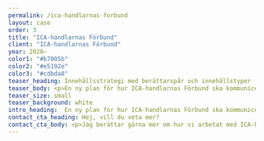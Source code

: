 ```yaml
---
permalink: /ica-handlarnas-forbund
layout: case
order: 3
title: "ICA-handlarnas Förbund"
client: "ICA-handlarnas Förbund"
year: 2020–
color1: "#b7005b"
color2: "#e5192e"
color3: "#cdbda8"
teaser_heading: Innehållsstrategi med berättarspår och innehållstyper
teaser_body: <p>En ny plan för hur ICA-handlarnas Förbund ska kommunicera med sina målgrupper.</p>
teaser_size: small
teaser_background: white
intro_heading:  En ny plan för hur ICA-handlarnas Förbund ska kommunicera med sina målgrupper.
contact_cta_heading: Hej, vill du veta mer?
contact_cta_body: <p>Jag berättar gärna mer om hur vi arbetat med ICA-handlarnas Förbund och hur vi kan hjälpa er.</p>
---
```


